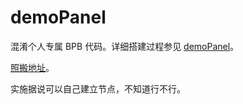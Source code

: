 # demoPanel

混淆个人专属 BPB 代码。详细搭建过程参见 [demoPanel](https://www.haoyep.com/posts/cf-bpb-vpn/)。

[照搬地址](https://github.com/leegical/demoPanel)。

实施据说可以自己建立节点，不知道行不行。
